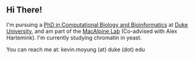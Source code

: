 ## Hi There!

I'm pursuing a [PhD in Computational Biology and Bioinformatics](https://genome.duke.edu/education/CBB) at [Duke University](http://duke.edu), and am part of the [MacAlpine Lab](http://macalpine-lab.duhs.duke.edu/)  (Co-advised with Alex Hartemink). I'm currently studying chromatin in yeast.


You can reach me at: kevin.moyung (at) duke (dot) edu




